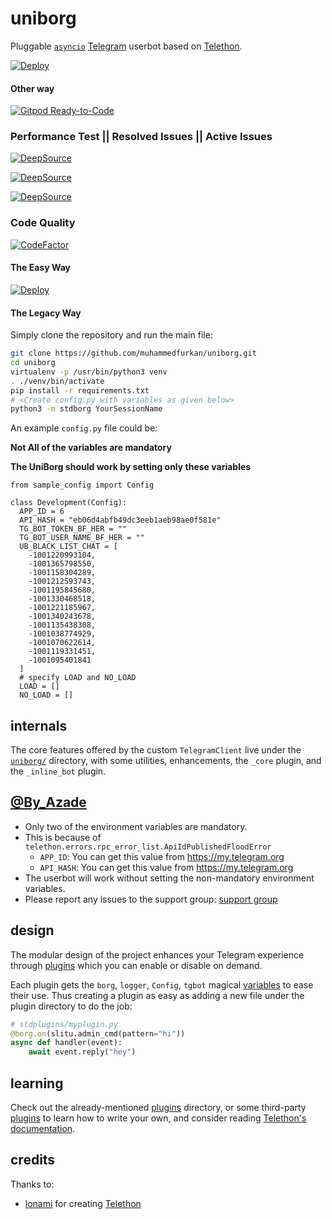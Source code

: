 # uniborg

Pluggable [``asyncio``](https://docs.python.org/3/library/asyncio.html)
[Telegram](https://telegram.org) userbot based on
[Telethon](https://github.com/LonamiWebs/Telethon).


[![Deploy](https://www.herokucdn.com/deploy/button.svg)](https://heroku.com/deploy?template=https://github.com/muhammedfurkan/UniBorg)

#### Other way 

[![Gitpod Ready-to-Code](https://img.shields.io/badge/Gitpod-Ready--to--Code-blue?logo=gitpod)](https://gitpod.io/#https://github.com/muhammedfurkan/UniBorg)

### Performance Test || Resolved Issues || Active Issues

[![DeepSource](https://static.deepsource.io/deepsource-badge-light-mini.svg)](https://deepsource.io/gh/muhammedfurkan/UniBorg/?ref=repository-badge)

[![DeepSource](https://deepsource.io/gh/muhammedfurkan/UniBorg.svg/?label=resolved+issues&show_trend=true)](https://deepsource.io/gh/muhammedfurkan/UniBorg/?ref=repository-badge)

[![DeepSource](https://deepsource.io/gh/muhammedfurkan/UniBorg.svg/?label=active+issues&show_trend=true)](https://deepsource.io/gh/muhammedfurkan/UniBorg/?ref=repository-badge)

### Code Quality

[![CodeFactor](https://www.codefactor.io/repository/github/muhammedfurkan/uniborg/badge)](https://www.codefactor.io/repository/github/muhammedfurkan/uniborg)

#### The Easy Way
[![Deploy](https://www.herokucdn.com/deploy/button.svg)](https://heroku.com/deploy?template=https://github.com/muhammedfurkan/UniBorg)

#### The Legacy Way
Simply clone the repository and run the main file:
```sh
git clone https://github.com/muhammedfurkan/uniborg.git
cd uniborg
virtualenv -p /usr/bin/python3 venv
. ./venv/bin/activate
pip install -r requirements.txt
# <Create config.py with variables as given below>
python3 -m stdborg YourSessionName
```

An example `config.py` file could be:

**Not All of the variables are mandatory**

__The UniBorg should work by setting only these variables__

```python3
from sample_config import Config

class Development(Config):
  APP_ID = 6
  API_HASH = "eb06d4abfb49dc3eeb1aeb98ae0f581e"
  TG_BOT_TOKEN_BF_HER = ""
  TG_BOT_USER_NAME_BF_HER = ""
  UB_BLACK_LIST_CHAT = [
    -1001220993104,
    -1001365798550,
    -1001158304289,
    -1001212593743,
    -1001195845680,
    -1001330468518,
    -1001221185967,
    -1001340243678,
    -1001135438308,
    -1001038774929,
    -1001070622614,
    -1001119331451,
    -1001095401841
  ]
  # specify LOAD and NO_LOAD
  LOAD = []
  NO_LOAD = []
```

## internals

The core features offered by the custom `TelegramClient` live under the
[`uniborg/`](https://github.com/muhammedfurkan/uniborg/tree/master/uniborg)
directory, with some utilities, enhancements, the `_core` plugin, and the `_inline_bot` plugin.


## [@By_Azade](https://telegram.dog/By_Azade)

- Only two of the environment variables are mandatory.
- This is because of `telethon.errors.rpc_error_list.ApiIdPublishedFloodError`
    - `APP_ID`:   You can get this value from https://my.telegram.org
    - `API_HASH`:   You can get this value from https://my.telegram.org
- The userbot will work without setting the non-mandatory environment variables.
- Please report any issues to the support group: [support group](https://t.me/joinchat/AHAujEjG4FBO-TH-NrVVbg)


## design

The modular design of the project enhances your Telegram experience
through [plugins](https://github.com/SpEcHiDe/uniborg/tree/master/stdplugins)
which you can enable or disable on demand.

Each plugin gets the `borg`, `logger`, `Config`, `tgbot` magical
[variables](https://github.com/muhammedfurkan/UniBorg/blob/488eff632e65103ba7017d4f52777d22ddd52ea2/uniborg/uniborg.py#L76-L80)
to ease their use. Thus creating a plugin as easy as adding
a new file under the plugin directory to do the job:

```python
# stdplugins/myplugin.py
@borg.on(slitu.admin_cmd(pattern="hi"))
async def handler(event):
    await event.reply("hey")
```


## learning

Check out the already-mentioned [plugins](https://github.com/SpEcHiDe/muhammedfurkan/tree/master/stdplugins) directory, or some third-party [plugins](https://telegram.dog/UniBorg) to learn how to write your own, and consider reading [Telethon's documentation](http://telethon.readthedocs.io/).


## credits


Thanks to:
- [lonami](https://lonami.dev) for creating [Telethon](https://github.com/lonamiwebs/Telethon)

